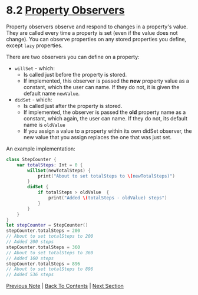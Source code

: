 # 8.2 [Property Observers](https://developer.apple.com/library/content/documentation/Swift/Conceptual/Swift_Programming_Language/Properties.html#//apple_ref/doc/uid/TP40014097-CH14-ID262)

Property observers observe and respond to changes in a property's value. They are called every time a property is set (even if the value does not change). You can observe properties on any stored properties you define, except `lazy` properties.

There are two observers you can define on a property:
* `willSet` - which:
  * Is called just before the property is stored. 
  * If implemented, this observer is passed the **new** property value as a constant, which the user can name. If they do not, it is given the default name `newValue`.
* `didSet` - which:
  * Is called just after the property is stored. 
  * If implemented, the observer is passed the **old** property name as a constant, which again, the user can name. If they do not, its default name is `oldValue`
  * If you assign a value to a property within its own didSet observer, the new value that you assign replaces the one that was just set.

An example implementation:
```Swift
class StepCounter {
    var totalSteps: Int = 0 {
        willSet(newTotalSteps) {
            print("About to set totalSteps to \(newTotalSteps)")
        }
        didSet {
            if totalSteps > oldValue  {
                print("Added \(totalSteps - oldValue) steps")
            }
        }
    }
}
let stepCounter = StepCounter()
stepCounter.totalSteps = 200
// About to set totalSteps to 200
// Added 200 steps
stepCounter.totalSteps = 360
// About to set totalSteps to 360
// Added 160 steps
stepCounter.totalSteps = 896
// About to set totalSteps to 896
// Added 536 steps
```

[Previous Note](../8%20-%20Properties/8.1%20-%20Stored%20Properties.md) | [Back To Contents](https://github.com/Firanus/swift-language-guide-notes) |  [Next Section](../9%20-%20Methods/9.0%20-%20Methods.md)